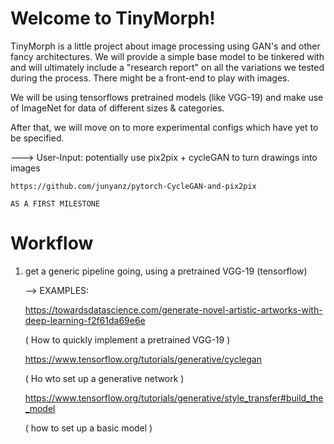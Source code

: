 # Welcome to TinyMorph! 

TinyMorph is a little project about image processing using GAN's
and other fancy architectures. We will provide a simple base model to be tinkered with
and will ultimately include a "research report" on all the variations we tested
during the process. There might be a front-end to play with images.

We will be using tensorflows pretrained models (like VGG-19) and make use
of ImageNet for data of different sizes & categories.

After that, we will move on to more experimental configs which have yet to be
specified.

---> User-Input: potentially use pix2pix + cycleGAN to turn drawings into images

    https://github.com/junyanz/pytorch-CycleGAN-and-pix2pix
    
    AS A FIRST MILESTONE

# Workflow

 1. get a generic pipeline going, using a pretrained VGG-19 (tensorflow)
    
    --> EXAMPLES: 
    
    https://towardsdatascience.com/generate-novel-artistic-artworks-with-deep-learning-f2f61da69e6e

    ( How to quickly implement a pretrained VGG-19 ) 

    https://www.tensorflow.org/tutorials/generative/cyclegan

    ( Ho wto set up a generative network )

    https://www.tensorflow.org/tutorials/generative/style_transfer#build_the_model 

    ( how to set up a basic model )
